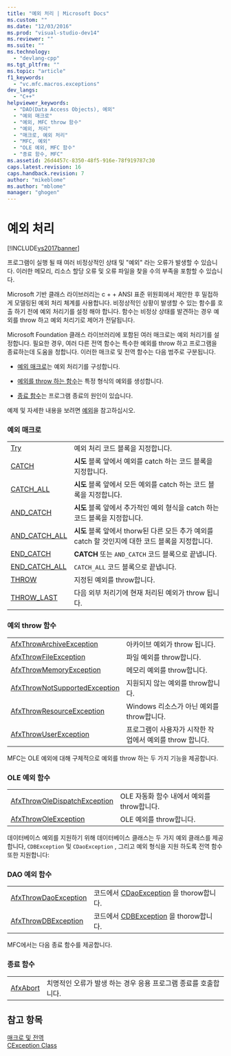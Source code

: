 ```yaml
---
title: "예외 처리 | Microsoft Docs"
ms.custom: ""
ms.date: "12/03/2016"
ms.prod: "visual-studio-dev14"
ms.reviewer: ""
ms.suite: ""
ms.technology: 
  - "devlang-cpp"
ms.tgt_pltfrm: ""
ms.topic: "article"
f1_keywords: 
  - "vc.mfc.macros.exceptions"
dev_langs: 
  - "C++"
helpviewer_keywords: 
  - "DAO(Data Access Objects), 예외"
  - "예외 매크로"
  - "예외, MFC throw 함수"
  - "예외, 처리"
  - "매크로, 예외 처리"
  - "MFC, 예외"
  - "OLE 예외, MFC 함수"
  - "종료 함수, MFC"
ms.assetid: 26d4457c-8350-48f5-916e-78f919787c30
caps.latest.revision: 16
caps.handback.revision: 7
author: "mikeblome"
ms.author: "mblome"
manager: "ghogen"
---
```

# 예외 처리
[!INCLUDE[vs2017banner](../../assembler/inline/includes/vs2017banner.md)]

프로그램이 실행 될 때 여러 비정상적인 상태 및 "예외" 라는 오류가 발생할 수 있습니다.  이러한 메모리, 리소스 할당 오류 및 오류 파일을 찾을 수의 부족을 포함할 수 있습니다.  
  
 Microsoft 기반 클래스 라이브러리는 c \+ \+ ANSI 표준 위원회에서 제안한 후 밀접하게 모델링된 예외 처리 체계를 사용합니다.  비정상적인 상황이 발생할 수 있는 함수를 호출 하기 전에 예외 처리기를 설정 해야 합니다.  함수는 비정상 상태를 발견하는 경우 예외를 throw 하고 예외 처리기로 제어가 전달됩니다.  
  
 Microsoft Foundation 클래스 라이브러리에 포함된 여러 매크로는 예외 처리기를 설정합니다.  필요한 경우, 여러 다른 전역 함수는 특수한 예외를 throw 하고 프로그램을 종료하는데 도움을 청합니다.  이러한 매크로 및 전역 함수는 다음 범주로 구분됩니다.  
  
-   [예외 매크로](#_mfc_exception_macros)는 예외 처리기를 구성합니다.  
  
-   [예외를 throw 하는 함수](#_mfc_exception.2d.throwing_functions)는 특정 형식의 예외를 생성합니다.  
  
-   [종료 함수](#_mfc_termination_functions)는 프로그램 종료의 원인이 있습니다.  
  
 예제 및 자세한 내용을 보려면  [예외](../../mfc/exception-handling-in-mfc.md)을 참고하십시오.  
  
### 예외 매크로  
  
|||  
|-|-|  
|[Try](../Topic/TRY.md)|예외 처리 코드 블록을 지정합니다.|  
|[CATCH](../Topic/CATCH.md)|**시도** 블록 앞에서 예외를 catch 하는 코드 블록을 지정합니다.|  
|[CATCH\_ALL](../Topic/CATCH_ALL.md)|**시도** 블록 앞에서 모든 예외를 catch 하는 코드 블록을 지정합니다.|  
|[AND\_CATCH](../Topic/AND_CATCH.md)|**시도** 블록 앞에서 추가적인 예외 형식을 catch 하는 코드 블록을 지정합니다.|  
|[AND\_CATCH\_ALL](../Topic/AND_CATCH_ALL.md)|**시도** 블록 앞에서 thorw된 다른 모든 추가 예외를  catch 할 것인지에 대한 코드 블록을 지정합니다.|  
|[END\_CATCH](../Topic/END_CATCH.md)|**CATCH** 또는  `AND_CATCH`  코드 블록으로 끝냅니다.|  
|[END\_CATCH\_ALL](../Topic/END_CATCH_ALL.md)|`CATCH_ALL`  코드 블록으로 끝냅니다.|  
|[THROW](../Topic/THROW%20\(MFC\).md)|지정된 예외를 throw합니다.|  
|[THROW\_LAST](../Topic/THROW_LAST.md)|다음 외부 처리기에 현재 처리된 예외가 throw 됩니다.|  
  
### 예외 throw 함수  
  
|||  
|-|-|  
|[AfxThrowArchiveException](../Topic/AfxThrowArchiveException.md)|아카이브 예외가 throw 됩니다.|  
|[AfxThrowFileException](../Topic/AfxThrowFileException.md)|파일 예외를 throw합니다.|  
|[AfxThrowMemoryException](../Topic/AfxThrowMemoryException.md)|메모리 예외를 throw합니다.|  
|[AfxThrowNotSupportedException](../Topic/AfxThrowNotSupportedException.md)|지원되지 않는 예외를 throw합니다.|  
|[AfxThrowResourceException](../Topic/AfxThrowResourceException.md)|Windows 리소스가 아닌 예외를 throw합니다.|  
|[AfxThrowUserException](../Topic/AfxThrowUserException.md)|프로그램이 사용자가 시작한 작업에서 예외를 throw 합니다.|  
  
 MFC는 OLE 예외에 대해 구체적으로 예외를 throw 하는 두 가지 기능을 제공합니다.  
  
### OLE 예외 함수  
  
|||  
|-|-|  
|[AfxThrowOleDispatchException](../Topic/AfxThrowOleDispatchException.md)|OLE 자동화 함수 내에서 예외를 throw합니다.|  
|[AfxThrowOleException](../Topic/AfxThrowOleException.md)|OLE 예외를 throw합니다.|  
  
 데이터베이스 예외를 지원하기 위해 데이터베이스 클래스는 두 가지 예외 클래스를 제공합니다,  `CDBException`  및  `CDaoException` , 그리고 예외 형식을 지원 하도록 전역 함수또한 지원합니다:  
  
### DAO 예외 함수  
  
|||  
|-|-|  
|[AfxThrowDaoException](../Topic/AfxThrowDaoException.md)|코드에서 [CDaoException](../../mfc/reference/cdaoexception-class.md) 을 thorow합니다.|  
|[AfxThrowDBException](../Topic/AfxThrowDBException.md)|코드에서 [CDBException](../../mfc/reference/cdbexception-class.md) 을 thorow합니다.|  
  
 MFC에서는 다음 종료 함수를 제공합니다.  
  
### 종료 함수  
  
|||  
|-|-|  
|[AfxAbort](../Topic/AfxAbort.md)|치명적인 오류가 발생 하는 경우 응용 프로그램 종료를 호출합니다.|  
  
## 참고 항목  
 [매크로 및 전역](../../mfc/reference/mfc-macros-and-globals.md)   
 [CException Class](../../mfc/reference/cexception-class.md)